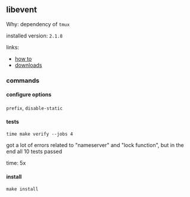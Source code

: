 ## libevent

Why: dependency of `tmux`

installed version: `2.1.8`

links:

- [how to](https://github.com/libevent/libevent)
- [downloads](https://github.com/libevent/libevent/releases)

### commands

#### configure options

`prefix`, `disable-static`

#### tests

`time make verify --jobs 4`

got a lot of errors related to "nameserver" and "lock function", but in the end all 10 tests passed

time: 5x

#### install

`make install`
